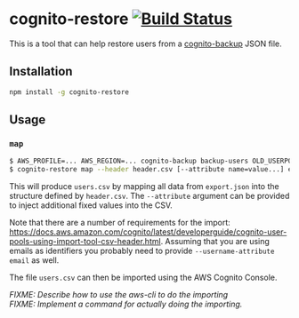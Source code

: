 # cognito-restore [![Build Status](https://travis-ci.org/Collaborne/cognito-restore.svg?branch=master)](https://travis-ci.org/Collaborne/cognito-restore)

This is a tool that can help restore users from a [cognito-backup](https://www.npmjs.com/package/cognito-backup) JSON file.

## Installation

```sh
npm install -g cognito-restore
```

## Usage

### `map`

```sh
$ AWS_PROFILE=... AWS_REGION=... cognito-backup backup-users OLD_USERPOOL_ID --file export.json
$ cognito-restore map --header header.csv [--attribute name=value...] export.json > users.csv
```

This will produce `users.csv` by mapping all data from `export.json` into the structure defined by `header.csv`. The `--attribute` argument
can be provided to inject additional fixed values into the CSV.

Note that there are a number of requirements for the import: https://docs.aws.amazon.com/cognito/latest/developerguide/cognito-user-pools-using-import-tool-csv-header.html. Assuming that you are using emails as identifiers you probably need to provide `--username-attribute email` as well.

The file `users.csv` can then be imported using the AWS Cognito Console.

_FIXME: Describe how to use the aws-cli to do the importing_ \
_FIXME: Implement a command for actually doing the importing._
